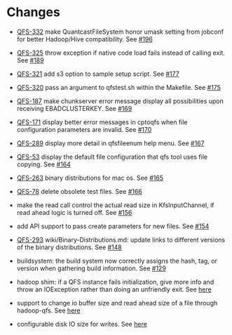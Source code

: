 # Changes

* [QFS-332](https://quantcast.atlassian.net/browse/QFS-332) make QuantcastFileSystem honor
umask setting from jobconf for better Hadoop/Hive compatibility. See [#196](https://github.com/quantcast/qfs/pull/196)

* [QFS-325](https://quantcast.atlassian.net/browse/QFS-325) throw exception if native code
load fails instead of calling exit. See [#189](https://github.com/quantcast/qfs/pull/189)

* [QFS-321](https://quantcast.atlassian.net/browse/QFS-321) add s3 option to
sample setup script. See [#177](https://github.com/quantcast/qfs/pull/177)

* [QFS-320](https://quantcast.atlassian.net/browse/QFS-320) pass an argument
to qfstest.sh within the Makefile. See [#175](https://github.com/quantcast/qfs/pull/175)

* [QFS-187](https://quantcast.atlassian.net/browse/QFS-187) make chunkserver error
message display all possibilities upon receiving EBADCLUSTERKEY. See [#169](https://github.com/quantcast/qfs/pull/169)

* [QFS-171](https://quantcast.atlassian.net/browse/QFS-171) display better error
messages in cptoqfs when file configuration parameters are invalid. See [#170](https://github.com/quantcast/qfs/pull/170)

* [QFS-289](https://quantcast.atlassian.net/browse/QFS-289) display more detail
in qfsfileenum help menu. See [#167](https://github.com/quantcast/qfs/pull/167)

* [QFS-53](https://quantcast.atlassian.net/browse/QFS-53) display the default
file configuration that qfs tool uses file copying. See [#164](https://github.com/quantcast/qfs/pull/164)

* [QFS-263](https://quantcast.atlassian.net/browse/QFS-263) binary distributions
for mac os. See [#165](https://github.com/quantcast/qfs/pull/165)

* [QFS-78](https://quantcast.atlassian.net/browse/QFS-78) delete obsolete test
files. See [#166](https://github.com/quantcast/qfs/pull/166)

* make the read call control the actual read size in KfsInputChannel,
if read ahead logic is turned off. See [#156](https://github.com/quantcast/qfs/pull/156)

* add API support to pass create parameters for new files.
See [#154](https://github.com/quantcast/qfs/pull/154)

* [QFS-293](https://quantcast.atlassian.net/browse/QFS-293) wiki/Binary-Distributions.md:
update links to different versions of the binary distributions. See [#148](https://github.com/quantcast/qfs/pull/148)

* buildsystem: the build system now correctly assigns the hash, tag, or version
when gathering build information. See [#129](https://github.com/quantcast/qfs/pull/129)

* hadoop shim: if a QFS instance fails initialization, give more info and throw an IOException rather
than doing an unfriendly exit. See [here](https://github.com/quantcast/qfs/commit/e5453202ec0f663c974b70a1b3f8515e1cd0b320)

* support to change io buffer size and read ahead size of a file through hadoop-qfs.
See [here](https://github.com/quantcast/qfs/commit/27b8a384f011040a796edc05c7646865bb744b88)

* configurable disk IO size for writes. See [here](https://github.com/quantcast/qfs/commit/7d411180b733de2cb36bda4d837b5bf37e020314)
